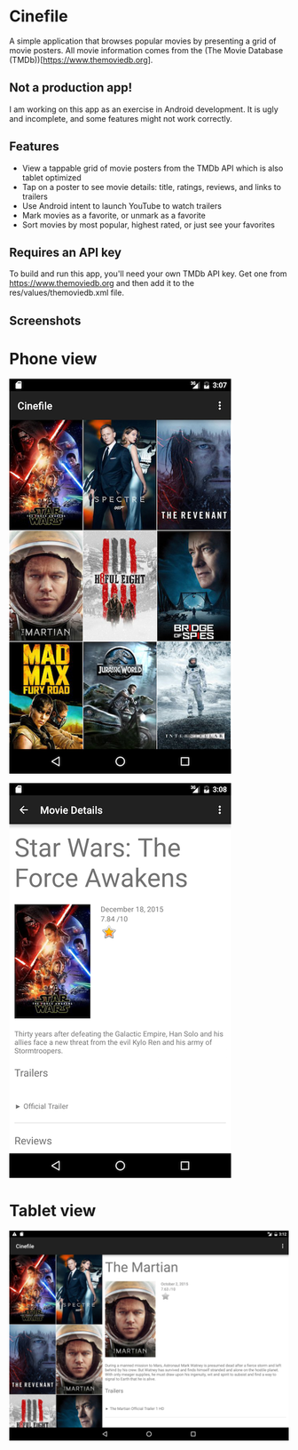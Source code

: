 # Cinefile

A simple application that browses popular movies by presenting a grid of movie posters. All movie information comes from the (The Movie Database (TMDb))[https://www.themoviedb.org].

## Not a production app!

I am working on this app as an exercise in Android development. It is ugly and incomplete, and some features might not work correctly.

## Features

* View a tappable grid of movie posters from the TMDb API which is also tablet optimized
* Tap on a poster to see movie details: title, ratings, reviews, and links to trailers
* Use Android intent to launch YouTube to watch trailers
* Mark movies as a favorite, or unmark as a favorite
* Sort movies by most popular, highest rated, or just see your favorites

## Requires an API key

To build and run this app, you'll need your own TMDb API key. Get one from https://www.themoviedb.org and then add it to the res/values/themoviedb.xml file.

## Screenshots

# Phone view

![Phone portrait view poster grid](https://github.com/ginatrapani/cinefile/blob/master/screenshots/cinefile-phone-portrait-grid.png)

![Phone portrait view movie details](https://github.com/ginatrapani/cinefile/blob/master/screenshots/cinefile-phone-portrait-details.png)

# Tablet view

![Tablet landscape](https://github.com/ginatrapani/cinefile/blob/master/screenshots/cinefile-tablet-landscape-grid-details.png)
